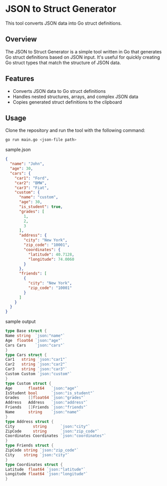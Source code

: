 # JSON to Struct Generator

This tool converts JSON data into Go struct definitions.

## Overview

The JSON to Struct Generator is a simple tool written in Go that generates Go struct definitions based on JSON input. It's useful for quickly creating Go struct types that match the structure of JSON data.

## Features

- Converts JSON data to Go struct definitions
- Handles nested structures, arrays, and complex JSON data
- Copies generated struct definitions to the clipboard

## Usage

Clone the repository and run the tool with the following command:

```bash
go run main.go <json-file path>
```

sample.json
```json
{
  "name": "John",
  "age": 30,
  "cars": {
    "car1": "Ford",
    "car2": "BMW",
    "car3": "Fiat",
    "custom": {
      "name": "custom",
      "age": 30,
      "is_student": true,
      "grades": [
        1,
        2,
        3
      ],
      "address": {
        "city": "New York",
        "zip_code": "10001",
        "coordinates": {
          "latitude": 40.7128,
          "longitude": 74.0060
        }
      },
      "friends": [
        {
          "city": "New York",
          "zip_code": "10001"
        }
      ]
    }
  }
}
```

sample output
```go
type Base struct {
Name string  `json:"name"`
Age  float64 `json:"age"`
Cars Cars    `json:"cars"`
}
type Cars struct {
Car1   string `json:"car1"`
Car2   string `json:"car2"`
Car3   string `json:"car3"`
Custom Custom `json:"custom"`
}
type Custom struct {
Age       float64   `json:"age"`
IsStudent bool      `json:"is_student"`
Grades    []float64 `json:"grades"`
Address   Address   `json:"address"`
Friends   []Friends `json:"friends"`
Name      string    `json:"name"`
}
type Address struct {
City        string      `json:"city"`
ZipCode     string      `json:"zip_code"`
Coordinates Coordinates `json:"coordinates"`
}
type Friends struct {
ZipCode string `json:"zip_code"`
City    string `json:"city"`
}
type Coordinates struct {
Latitude  float64 `json:"latitude"`
Longitude float64 `json:"longitude"`
}

```

